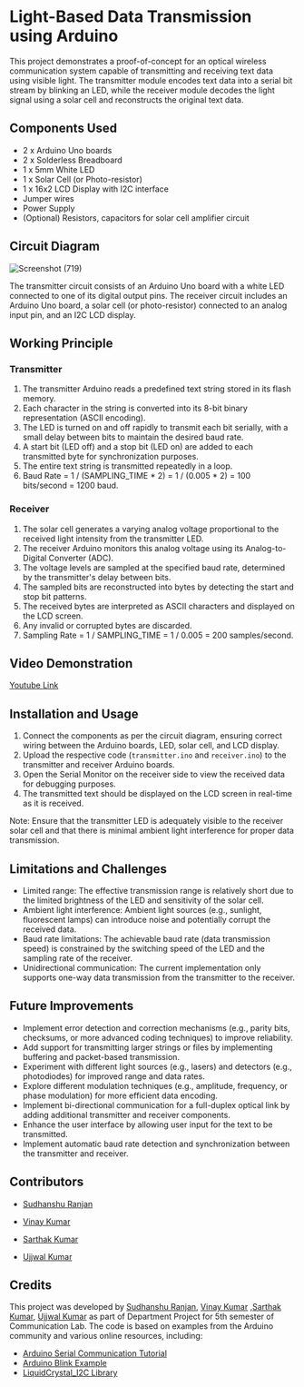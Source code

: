 # Light-Based Data Transmission using Arduino

This project demonstrates a proof-of-concept for an optical wireless communication system capable of transmitting and receiving text data using visible light. The transmitter module encodes text data into a serial bit stream by blinking an LED, while the receiver module decodes the light signal using a solar cell and reconstructs the original text data.

## Components Used

- 2 x Arduino Uno boards
- 2 x Solderless Breadboard
- 1 x 5mm White LED
- 1 x Solar Cell (or Photo-resistor)
- 1 x 16x2 LCD Display with I2C interface
- Jumper wires
- Power Supply
- (Optional) Resistors, capacitors for solar cell amplifier circuit

## Circuit Diagram

![Screenshot (719)](https://github.com/sudhanshur555/Li-Fi/assets/49424288/736bd7b7-54f8-41cc-b116-85dd4007d772)

The transmitter circuit consists of an Arduino Uno board with a white LED connected to one of its digital output pins. The receiver circuit includes an Arduino Uno board, a solar cell (or photo-resistor) connected to an analog input pin, and an I2C LCD display.

## Working Principle

### Transmitter

1. The transmitter Arduino reads a predefined text string stored in its flash memory.
2. Each character in the string is converted into its 8-bit binary representation (ASCII encoding).
3. The LED is turned on and off rapidly to transmit each bit serially, with a small delay between bits to maintain the desired baud rate.
4. A start bit (LED off) and a stop bit (LED on) are added to each transmitted byte for synchronization purposes.
5. The entire text string is transmitted repeatedly in a loop.
6. Baud Rate = 1 / (SAMPLING_TIME * 2) = 1 / (0.005 * 2) = 100 bits/second = 1200 baud.

### Receiver

1. The solar cell generates a varying analog voltage proportional to the received light intensity from the transmitter LED.
2. The receiver Arduino monitors this analog voltage using its Analog-to-Digital Converter (ADC).
3. The voltage levels are sampled at the specified baud rate, determined by the transmitter's delay between bits.
4. The sampled bits are reconstructed into bytes by detecting the start and stop bit patterns.
5. The received bytes are interpreted as ASCII characters and displayed on the LCD screen.
6. Any invalid or corrupted bytes are discarded.
7. Sampling Rate = 1 / SAMPLING_TIME = 1 / 0.005 = 200 samples/second.

## Video Demonstration

[Youtube Link](https://youtu.be/QjGDJaWciqk)

## Installation and Usage

1. Connect the components as per the circuit diagram, ensuring correct wiring between the Arduino boards, LED, solar cell, and LCD display.
2. Upload the respective code (`transmitter.ino` and `receiver.ino`) to the transmitter and receiver Arduino boards.
3. Open the Serial Monitor on the receiver side to view the received data for debugging purposes.
4. The transmitted text should be displayed on the LCD screen in real-time as it is received.

Note: Ensure that the transmitter LED is adequately visible to the receiver solar cell and that there is minimal ambient light interference for proper data transmission.

## Limitations and Challenges

- Limited range: The effective transmission range is relatively short due to the limited brightness of the LED and sensitivity of the solar cell.
- Ambient light interference: Ambient light sources (e.g., sunlight, fluorescent lamps) can introduce noise and potentially corrupt the received data.
- Baud rate limitations: The achievable baud rate (data transmission speed) is constrained by the switching speed of the LED and the sampling rate of the receiver.
- Unidirectional communication: The current implementation only supports one-way data transmission from the transmitter to the receiver.

## Future Improvements

- Implement error detection and correction mechanisms (e.g., parity bits, checksums, or more advanced coding techniques) to improve reliability.
- Add support for transmitting larger strings or files by implementing buffering and packet-based transmission.
- Experiment with different light sources (e.g., lasers) and detectors (e.g., photodiodes) for improved range and data rates.
- Explore different modulation techniques (e.g., amplitude, frequency, or phase modulation) for more efficient data encoding.
- Implement bi-directional communication for a full-duplex optical link by adding additional transmitter and receiver components.
- Enhance the user interface by allowing user input for the text to be transmitted.
- Implement automatic baud rate detection and synchronization between the transmitter and receiver.

## Contributors


 - [Sudhanshu Ranjan](https://github.com/sudhanshur555)

 - [Vinay Kumar](https://github.com/Kumarvinay710)

 - [Sarthak Kumar](https://github.com/sk20215089)

  - [Ujjwal Kumar](https://github.com/ujjwal13818)

## Credits

This project was developed by [Sudhanshu Ranjan](https://github.com/sudhanshur555), [Vinay Kumar](https://github.com/Kumarvinay710) ,[Sarthak Kumar](https://github.com/sk20215089), [Ujjwal Kumar](https://github.com/ujjwal13818) as part of Department Project for 5th semester of Communication Lab. The code is based on examples from the Arduino community and various online resources, including:

- [Arduino Serial Communication Tutorial](https://www.arduino.cc/en/Tutorial/SerialCommunication)
- [Arduino Blink Example](https://www.arduino.cc/en/Tutorial/BuiltInExamples/Blink)
- [LiquidCrystal_I2C Library](https://github.com/johnrickman/LiquidCrystal_I2C)
